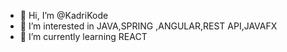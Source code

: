 - 👋 Hi, I’m @KadriKode
- 👀 I’m interested in JAVA,SPRING ,ANGULAR,REST API,JAVAFX
- 🌱 I’m currently learning REACT


<!---
KadriKode/KadriKode is a ✨ special ✨ repository because its `README.md` (this file) appears on your GitHub profile.
You can click the Preview link to take a look at your changes.
--->
